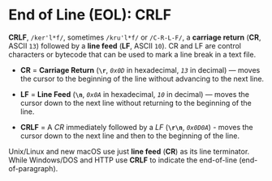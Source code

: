# End of Line (EOL): CRLF

**CRLF**, `/ker'l*f/`, sometimes `/kru'l*f/` or `/C-R-L-F/`,
a **carriage return** (**CR**, ASCII `13`) followed by a **line feed** (**LF**, ASCII `10`).
CR and LF are control characters or bytecode that can be used to mark a line break in a text file.

- **CR** = **Carriage Return** (**`\r`**, *`0x0D`* in hexadecimal, *`13`* in decimal) —
moves the cursor to the beginning of the line without advancing to the next line.

- **LF** = **Line Feed** (**`\n`**, *`0x0A`* in hexadecimal, *`10`* in decimal) —
moves the cursor down to the next line without returning to the beginning of the line.

- **CRLF** = A *CR* immediately followed by a *LF* (**`\r\n`**, *`0x0D0A`*) -
moves the cursor down to the next line and then to the beginning of the line.

Unix/Linux and new macOS use just **line feed** (**CR**) as its line terminator.
While Windows/DOS and HTTP use **CRLF** to indicate the end-of-line (end-of-paragraph).
